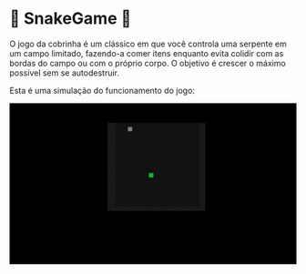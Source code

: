 # :snake: SnakeGame :snake:
 O jogo da cobrinha é um clássico em que você controla uma serpente em um campo limitado, fazendo-a comer itens enquanto evita colidir com as bordas do campo ou com o próprio corpo. O objetivo é crescer o máximo possível sem se autodestruir.

 Esta é uma simulação do funcionamento do jogo: 

 
![Descrição da imagem](assets/SnakeGame.gif)
